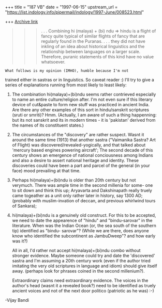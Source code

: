 +++
title = "187 VB"
date = "1997-06-15"
upstream_url = "https://list.indology.info/pipermail/indology/1997-June/008523.html"

+++
[Archive link](https://list.indology.info/pipermail/indology/1997-June/008523.html)

> >> . . . Combining hi (malaya) + (bi) ndu => hindu is a 
> >> flight of fancy quite typical of similar flights of 
> >> fancy that are regularly found in the Puranas. 
> >> . . . they did not have inkling of an idea about historical 
> >> linguistics and the relationship between languages on a 
> >> larger scale. Therefore, puranic statements of this kind have no 
> >> value whatsoever.

	What follows is my opinion (IMHO), humble because I'm not
trained either in sastras or in linguistics. So caveat reader :)
I'll try to give a series of explanations running from most
likely to least likely:

1. The combination hi(malaya)+(bi)ndu seems rather contrieved
 especially to name an entire culture/religion after. I'm not
 even sure if this literary device of cut&paste to form new stuff
 was practiced in ancient India.
	Are there any other examples of this sort in hindu/sanskrit
 scriptures (sruti or smriti)? Hmm.
	(Actually, I am aware of such a thing happenning: but its
not sanskrit and its in modern times - it is 'pakistan' derived
from the names of its constituent states.)

2. The circumstances of the "discovery" are rather suspect. Wasnt
 it around the same time (1913) that another sastra ("Vaimanika
Sastra? Art of Flight) was discovered/revealed-yogically, and that
talked about 'mercury based engines powering aircraft'; 
	The second decade of this century shows an emergence of
national conciousness among Indians and also a desire to assert
national heritage and identity. These discoveries could have been
a part and parcel of the general (in your face) mood prevailing
at that time.

3. Perhaps hi(malaya)+(bi)ndu is older than 20th century but not
verymuch. There was ample time in the second millenia for some-
one to sit down and think this up; Aryavarta and Dakshinapath
really truely came togeather as a unit only rather later in
history, say 1300 AD; (probably with muslim-invation of deccan,
and previous whirlwind tours of Sankara);

4. hi(malaya)+(bi)ndu is a genuinely old construct. For this to
be accepted, we need to date the appearence of "hindu" and 
"bindu-sarovar" in the literature. When was the Indian Ocean
(or, the sea south of the southern tip) identified as "bindu-
sarovar"? (While we are there, does anyone know who identified
the subcontinent as JambuDweep"? and how early was it?)

	All in all, I'd rather not accept hi(malaya)+(bi)ndu combo
without stronger evidence. Maybe someone could try and date
the 'discovered' sastra and I'm assuming a 20th century work
(even if the author tried imitating the very old scriptures
in language and idiom) should give itself away.  (perhaps
look for phrases coined in the second millenium?).

	Extraordinary claims need extraordinary evidence. The
voices in the author's head (wasnt it a revealed book?) need
to be identified as truely ancient voices and not of the
next door politico (patriotic as he was) :-)

-Vijay Bandi






